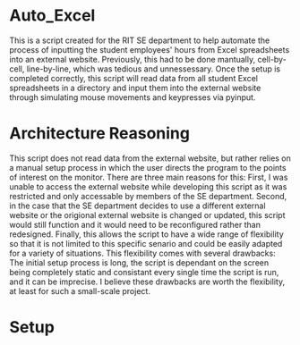 # Auto_Excel

This is a script created for the RIT SE department to help automate the process of inputting the student employees' hours from Excel spreadsheets into an external website. Previously, this had to be done mantually, cell-by-cell, line-by-line, which was tedious and unnessessary.
Once the setup is completed correctly, this script will read data from all student Excel spreadsheets in a directory and input them into the external website through simulating mouse movements and keypresses via pyinput. 

# Architecture Reasoning

This script does not read data from the external website, but rather relies on a manual setup process in which the user directs the program to the points of interest on the monitor. There are three main reasons for this: First, I was unable to access the external website while developing this script as it was restricted and only accessable by members of the SE department. Second, in the case that the SE department decides to use a different external website or the origional external website is changed or updated, this script would still function and it would need to be reconfigured rather than redesigned. Finally, this allows the script to have a wide range of flexibility so that it is not limited to this specific senario and could be easily adapted for a variety of situations.
This flexibility comes with several drawbacks: The initial setup process is long, the script is dependant on the screen being completely static and consistant every single time the script is run, and it can be imprecise. I believe these drawbacks are worth the flexibility, at least for such a small-scale project.

# Setup

